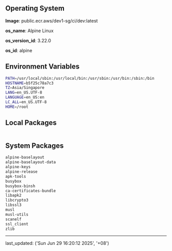 ## Operating System

**Image**: public.ecr.aws/dev1-sg/ci/dev:latest

**os_name**: Alpine Linux

**os_version_id**: 3.22.0

**os_id**: alpine

## Environment Variables

```bash
PATH=/usr/local/sbin:/usr/local/bin:/usr/sbin:/usr/bin:/sbin:/bin
HOSTNAME=b5f25c78a7c3
TZ=Asia/Singapore
LANG=en_US.UTF-8
LANGUAGE=en_US:en
LC_ALL=en_US.UTF-8
HOME=/root
```

## Local Packages

```bash
```

## System Packages

```bash
alpine-baselayout
alpine-baselayout-data
alpine-keys
alpine-release
apk-tools
busybox
busybox-binsh
ca-certificates-bundle
libapk2
libcrypto3
libssl3
musl
musl-utils
scanelf
ssl_client
zlib
```


---

last_updated: ('Sun Jun 29 16:20:12 2025', '+08')